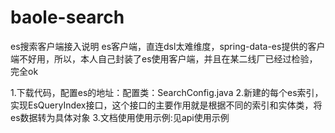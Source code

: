 # baole-search
es搜索客户端接入说明
es客户端，直连dsl太难维度，spring-data-es提供的客户端不好用，所以，本人自己封装了es使用客户端，并且在某二线厂已经过检验，完全ok

1.下载代码，配置es的地址：配置类：SearchConfig.java
2.新建的每个es索引，实现EsQueryIndex接口，这个接口的主要作用就是根据不同的索引和实体类，将es数据转为具体对象
3.文档使用使用示例:见api使用示例


